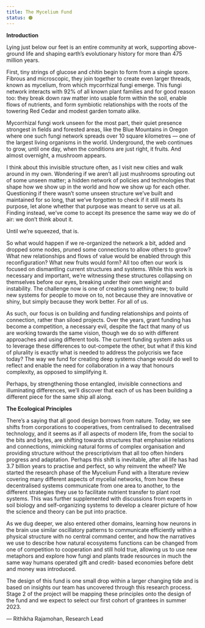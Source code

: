 ```yaml
---
title: The Mycelium Fund
status: 🟠
---
```


**Introduction**

Lying just below our feet is an entire community at work, supporting above-ground life and shaping earth’s evolutionary history for more than 475 million years. 

First, tiny strings of glucose and chitin begin to form from a single spore. Fibrous and microscopic, they join together to create even larger threads, known as mycelium, from which mycorrhizal fungi emerge. This fungi network interacts with 92% of all known plant families and for good reason too: they break down raw matter into usable form within the soil, enable flows of nutrients, and form symbiotic relationships with the roots of the towering Red Cedar and modest garden tomato alike. 

Mycorrhizal fungi work unseen for the most part, their quiet presence strongest in fields and forested areas, like the Blue Mountains in Oregon where one such fungi network spreads over 10 square kilometres — one of the largest living organisms in the world. Underground, the web continues to grow, until one day, when the conditions are just right, it fruits. And almost overnight, a mushroom appears.

I think about this invisible structure often, as I visit new cities and walk around in my own. Wondering if we aren’t all just mushrooms sprouting out of some unseen matter; a hidden network of policies and technologies that shape how we show up in the world and how we show up for each other. Questioning if there wasn’t some unseen structure we’ve built and maintained for so long, that we’ve forgotten to check if it still meets its purpose, let alone whether that purpose was meant to serve us at all. Finding instead, we’ve come to accept its presence the same way we do of air: we don’t think about it.

Until we’re squeezed, that is.

So what would happen if we re-organized the network a bit, added and dropped some nodes, pruned some connections to allow others to grow? What new relationships and flows of value would be enabled through this reconfiguration? What new fruits would form? All too often our work is focused on dismantling current structures and systems. While this work is necessary and important, we’re witnessing these structures collapsing on themselves before our eyes, breaking under their own weight and instability. The challenge now is one of creating something new; to build new systems for people to move on to, not because they are innovative or shiny, but simply because they work better. For all of us. 

As such, our focus is on building and funding relationships and points of connection, rather than siloed projects. Over the years, grant funding has become a competition, a necessary evil, despite the fact that many of us are working towards the same vision, though we do so with different approaches and using different tools. The current funding system asks us to leverage these differences to out-compete the other, but what if this kind of plurality is exactly what is needed to address the polycrisis we face today? The way we fund for creating deep systems change would do well to reflect and enable the need for collaboration in a way that honours complexity, as opposed to simplifying it.

Perhaps, by strengthening those entangled, invisible connections and illuminating differences, we’ll discover that each of us has been building a different piece for the same ship all along. 


**The Ecological Principles**

There’s a saying that all good design borrows from nature. Today, we see shifts from corporations to cooperatives, from centralised to decentralised technology, and it seems as if all aspects of modern life, from the social to the bits and bytes, are shifting towards structures that emphasise relations and connections, mimicking natural forms of complex organisation and providing structure without the prescriptivism that all too often hinders progress and adaptation. Perhaps this shift is inevitable, after all life has had 3.7 billion years to practise and perfect, so why reinvent the wheel? We started the research phase of the Mycelium Fund with a literature review covering many different aspects of mycelial networks, from how these decentralised systems communicate from one area to another, to the different strategies they use to facilitate nutrient transfer to plant root systems. This was further supplemented with discussions from experts in soil biology and self-organizing systems to develop a clearer picture of how the science and theory can be put into practice. 

As we dug deeper, we also entered other domains, learning how neurons in the brain use similar oscillatory patterns to communicate efficiently within a physical structure with no central command center, and how the narratives we use to describe how natural ecosystems functions can be changed from one of competition to cooperation and still hold true, allowing us to use new metaphors and explore how fungi and plants trade resources in much the same way humans operated gift and credit- based economies before debt and money was introduced. 

The design of this fund is one small drop within a larger changing tide and is based on insights our team has uncovered through this research process. Stage 2 of the project will be mapping these principles onto the design of the fund and we expect to select our first cohort of grantees in summer 2023. 

— Rithikha Rajamohan, Research Lead




